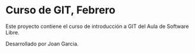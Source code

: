 # Curso de GIT, Febrero

Este proyecto contiene el curso de introducción a GIT del Aula de Software Libre.

Desarrollado por Joan Garcia.
